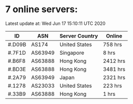 # 7 online servers:

Latest update at: Wed Jun 17 15:10:11 UTC 2020

| ID | ASN | Server Country | Online |
| -- | --- | -------------- | ------ |
| #.D09B | AS174 | United States | 758 hrs |
| #.7F1D | AS63949 | Singapore | 8 hrs |
| #.B6F8 | AS63888 | Hong Kong | 2412 hrs |
| #.BD3E | AS63888 | Hong Kong | 3481 hrs |
| #.2A79 | AS63949 | Japan | 2321 hrs |
| #.1278 | AS23033 | United States | 223 hrs |
| #.33B9 | AS63888 | Hong Kong | 1 hrs |

